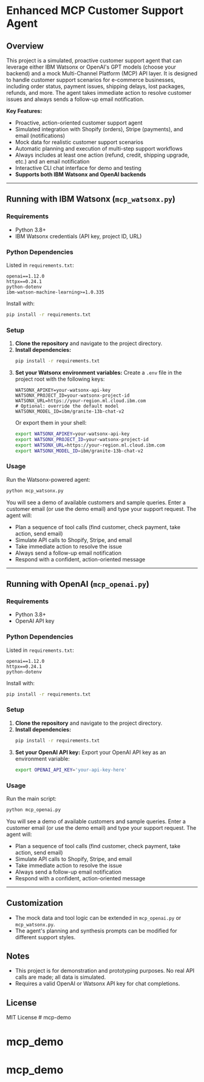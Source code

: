 # Enhanced MCP Customer Support Agent

## Overview

This project is a simulated, proactive customer support agent that can leverage either IBM Watsonx or OpenAI's GPT models (choose your backend) and a mock Multi-Channel Platform (MCP) API layer. It is designed to handle customer support scenarios for e-commerce businesses, including order status, payment issues, shipping delays, lost packages, refunds, and more. The agent takes immediate action to resolve customer issues and always sends a follow-up email notification.

**Key Features:**
- Proactive, action-oriented customer support agent
- Simulated integration with Shopify (orders), Stripe (payments), and email (notifications)
- Mock data for realistic customer support scenarios
- Automatic planning and execution of multi-step support workflows
- Always includes at least one action (refund, credit, shipping upgrade, etc.) and an email notification
- Interactive CLI chat interface for demo and testing
- **Supports both IBM Watsonx and OpenAI backends**

---

## Running with IBM Watsonx (`mcp_watsonx.py`)

### Requirements
- Python 3.8+
- IBM Watsonx credentials (API key, project ID, URL)

### Python Dependencies
Listed in `requirements.txt`:
```
openai==1.12.0 
httpx==0.24.1
python-dotenv
ibm-watson-machine-learning>=1.0.335
```
Install with:
```bash
pip install -r requirements.txt
```

### Setup
1. **Clone the repository** and navigate to the project directory.
2. **Install dependencies:**
   ```bash
   pip install -r requirements.txt
   ```
3. **Set your Watsonx environment variables:**
   Create a `.env` file in the project root with the following keys:
   ```env
   WATSONX_APIKEY=your-watsonx-api-key
   WATSONX_PROJECT_ID=your-watsonx-project-id
   WATSONX_URL=https://your-region.ml.cloud.ibm.com
   # Optional: override the default model
   WATSONX_MODEL_ID=ibm/granite-13b-chat-v2
   ```
   Or export them in your shell:
   ```bash
   export WATSONX_APIKEY=your-watsonx-api-key
   export WATSONX_PROJECT_ID=your-watsonx-project-id
   export WATSONX_URL=https://your-region.ml.cloud.ibm.com
   export WATSONX_MODEL_ID=ibm/granite-13b-chat-v2
   ```

### Usage
Run the Watsonx-powered agent:
```bash
python mcp_watsonx.py
```

You will see a demo of available customers and sample queries. Enter a customer email (or use the demo email) and type your support request. The agent will:
- Plan a sequence of tool calls (find customer, check payment, take action, send email)
- Simulate API calls to Shopify, Stripe, and email
- Take immediate action to resolve the issue
- Always send a follow-up email notification
- Respond with a confident, action-oriented message

---

## Running with OpenAI (`mcp_openai.py`)

### Requirements
- Python 3.8+
- OpenAI API key

### Python Dependencies
Listed in `requirements.txt`:
```
openai==1.12.0 
httpx==0.24.1
python-dotenv

```
Install with:
```bash
pip install -r requirements.txt
```

### Setup
1. **Clone the repository** and navigate to the project directory.
2. **Install dependencies:**
   ```bash
   pip install -r requirements.txt
   ```
3. **Set your OpenAI API key:**
   Export your OpenAI API key as an environment variable:
   ```bash
   export OPENAI_API_KEY='your-api-key-here'
   ```

### Usage
Run the main script:
```bash
python mcp_openai.py
```

You will see a demo of available customers and sample queries. Enter a customer email (or use the demo email) and type your support request. The agent will:
- Plan a sequence of tool calls (find customer, check payment, take action, send email)
- Simulate API calls to Shopify, Stripe, and email
- Take immediate action to resolve the issue
- Always send a follow-up email notification
- Respond with a confident, action-oriented message

---

## Customization
- The mock data and tool logic can be extended in `mcp_openai.py` or `mcp_watsonx.py`.
- The agent's planning and synthesis prompts can be modified for different support styles.

## Notes
- This project is for demonstration and prototyping purposes. No real API calls are made; all data is simulated.
- Requires a valid OpenAI or Watsonx API key for chat completions.

## License
MIT License # mcp-demo
# mcp_demo
# mcp_demo
